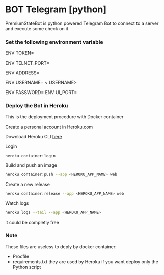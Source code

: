 # BOT Telegram [python]

PremiumStateBot is python powered Telegram Bot to connect to a server and execute some check on it

### Set the following environment variable

ENV TOKEN=<TELEGRAM BOT TOKEN>
 
ENV TELNET_PORT=<PORT TO CHECK>
 
ENV ADDRESS= <IP ADDRESS OR HOSTNAME>
 
ENV USERNAME= < USERNAME>

ENV PASSWORD= <PASSWORD>
ENV UI_PORT= <UI PORT of the web service>

### Deploy the Bot in Heroku

This is the deployment procedure with Docker container

Create a personal account in Heroku.com

Download Heroku CLI [here](https://devcenter.heroku.com/articles/heroku-cli)

Login
```sh
heroku container:login
```
Build and push an image
```sh
heroku container:push --app <HEROKU_APP_NAME> web
```
Create a new release
```sh
heroku container:release --app <HEROKU_APP_NAME> web
```
Watch logs
```sh
heroku logs --tail --app <HEROKU_APP_NAME>
```

it could be completly free


### Note
These files are useless to deply by docker container:
 - Procfile 
 - requirements.txt 
they are used by Heroku if you want deploy only the Python script
